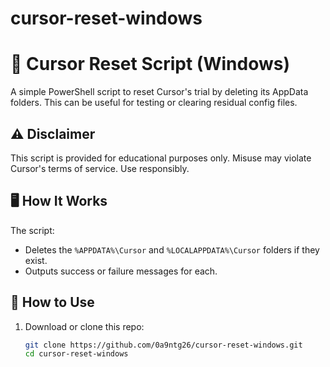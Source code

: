 # cursor-reset-windows
# 🧹 Cursor Reset Script (Windows)

A simple PowerShell script to reset Cursor's trial by deleting its AppData folders. This can be useful for testing or clearing residual config files.

## ⚠️ Disclaimer

This script is provided for educational purposes only. Misuse may violate Cursor's terms of service. Use responsibly.

## 🖥️ How It Works

The script:
- Deletes the `%APPDATA%\Cursor` and `%LOCALAPPDATA%\Cursor` folders if they exist.
- Outputs success or failure messages for each.

## 🚀 How to Use

1. Download or clone this repo:
   ```bash
   git clone https://github.com/0a9ntg26/cursor-reset-windows.git
   cd cursor-reset-windows
